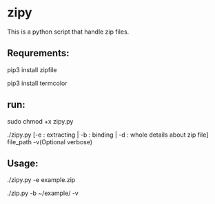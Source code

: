 # zipy
This is a python script that handle zip files.


## Requrements:
pip3 install zipfile

pip3 install termcolor

## run:
sudo chmod +x zipy.py



./zipy.py [-e : extracting | -b : binding | -d : whole details about zip file] file_path -v(Optional verbose)

## Usage:
./zipy.py -e example.zip

./zip.py -b ~/example/ -v


